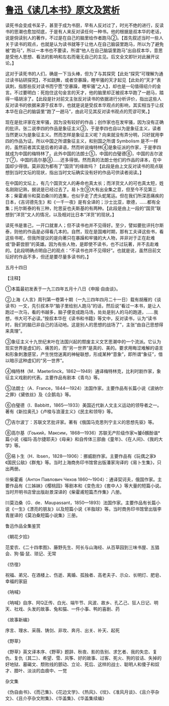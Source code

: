 # [鲁迅《读几本书》原文及赏析](https://www.vrrw.net/wx/8453.html)

读死书会变成书呆子，甚至于成为书厨，早有人反对过了，时光不绝的进行，反读书的思潮也愈加彻底，于是有人来反对读任何一种书。他的根据是叔本华的老话，说是倘读别人的著作，不过是在自己的脑里给作者跑马②。【首先叙述当时一些人关于读书的观点，也就是认为读书就等于让他人在自己脑袋里跑马，所以为了避免被“跑马”，所以一本书也不要读，所谓“他人在自己脑袋里跑马”出自叔本华，意思是受他人思想、看法的影响和左右而毫无自己的主见。后文全文即针对此展开议论。】

这对于读死书的人们，确是一下当头棒，但为了与其探究【此处“探究”可理解为通过读书钻研探究】，不如跳舞，或者空暴躁，瞎牢骚的天才起见【此处的“天才”表讽刺，指那些反对读书而宁愿“空暴躁，瞎牢骚”之人】，却也是一句值得绍介的金言。不过要明白：死抱住这句金言的天才，他的脑里却正被叔本华跑了一趟马，踏得一塌胡涂了。【此段是针对前文主张反对读书的依据进行分析评价，指出这些人反对读书的依据来源于叔本华，也就是说是受叔本华观点的影响，其实相当于让叔本华在自己的脑袋里“跑了一趟马”，由此可见其反对读书观点的荒谬可笑。】



现在是批评家在发牢骚，因为没有较好的作品；创作家也在发牢骚，因为没有正确的批评。张二说李四的作品是象征主义③，于是李四也自以为是象征主义，读者当然更以为是象征主义。然而怎样是象征主义呢？向来就没有弄分明，只好就用李四的作品为证。所以中国之所谓象征主义，和别国之所谓 Symbolism 是不一样的，虽然前者其实是后者的译语，然而听说梅特林④是象征派的作家，于是李四就成为中国的梅特林了。此外中国的法朗士⑤，中国的白璧德⑥，中国的吉尔波丁⑦，中国的高尔基⑧……还多得很。然而真的法朗士他们的作品的译本，在中国却少得很。莫非因为都有了“国货”的缘故吗？【此段是由上文反对读书的观点联想到当时文坛的现状，指出当时文坛确实没有好的作品可供读者阅读。】

在中国的文坛上，有几个国货文人的寿命也真太长；而洋货文人的可也真太短，姓名刚刚记熟，据说是已经过去了。易卜生⑨大有出全集之意，但至今不见第三本；柴霍甫⑩和莫泊桑⑾的选集，也似乎走了虎头蛇尾运。但在我们所深恶痛疾的日本，《吉诃德先生》和《一千一夜》是有全译的；沙士比亚，歌德，……都有全集；托尔斯泰的有三种，陀思妥也夫斯基的有两种。【此段是由上一段的“国货”联想到“洋货”文人的情况，以及相对比日本“洋货”的现状。】

读死书是害己，一开口就害人；但不读书也并不见得好。至少，譬如要批评托尔斯泰，则他的作品是必得看几本的。自然，现在是国难时期，那有工夫译这些书，看这些书呢，但我所提议的是向著只在暴躁和牢骚的大人物，并非对于正在赴难或“卧薪尝胆”的英雄。因为有些人物，是即使不读书，也不过玩著，并不去赴难的。【此段明确点明自己的观点：“不读书也并不见得好”。也就是说，虽然目前文坛好的作品不多，但还是要尽量多读书的。】

五月十四日





【注释】

①本篇最初发表于一九三四年五月十八日《申报·自由谈》。

②上海《人言》周刊第一卷第十期（一九三四年四月二十一日）载有胡雁的《谈读书》一文，先引叔本华“脑子里给别人跑马”的话，然后说“看过一本书，是让人跑过一次马，看的书越多，脑子便变成跑马场，处处是别人的马的跑道，……我想，书大可不必读。”按叔本华在《读书和书籍》等文中，反对读书，认为“读书时，我们的脑已非自己的活动地。这是别人的思想的战场了”，主张“由自己思想得来真理”。

③象征主义十九世纪末叶在法国兴起的颓废主义文艺思潮中的一个流派。它认为现实世界是虚幻的、痛苦的，而“另一世界”是真的、美的。要求用晦涩难解的语言和形象刺激感官，产生恍惚迷离的神秘联想，形成某种“意象”，即所谓“象征”，借以暗示这种虚幻的“另一世界”。

④梅特林（M．Maeterlinck，1862—1949）通译梅特林克，比利时剧作家，象征主义戏剧的代表。主要作品有剧本《青鸟》等。

⑤法朗士（A．France，1844—1924）法国作家。主要作品有长篇小说《波纳尔之罪》《黛依丝》及《企鹅岛》等。

⑥白璧德（I．Babbitt，1865—1933）美国近代新人文主义运动的领导者之一。著有《新拉奥孔》《卢梭与浪漫主义》《民主和领导》等。

⑦吉尔波丁：苏联文艺批评家。著有《俄国马克思列宁主义的思想先驱》等。

⑧高尔基（Гоький，Максим，1868—1936）苏联无产阶级作家≒饕髕酚谐*篇小说《福玛·高尔捷耶夫》《母亲》和自传体三部曲《童年》、《在人间》、《我的大学》等。

⑨易卜生（H．Ibsen，1828—1906）：挪威剧作家。主要作品有《玩偶之家》《国民公敌》《群鬼》等。当时上海商务印书馆曾出版潘家洵译的《易卜生集》，只出两册。

⑩柴霍甫（Антон Павлович Чехов 1860～1904）：通译契诃夫，俄国作家。主要作品有《三姊妹》《樱桃园》等剧本和《变色龙》《套中人》等大量的短篇小说。当时开明书店曾出版赵景深译的《柴霍甫短篇杰作集》八册。

⑾莫泊桑（G．de．Maupassant，1850—1893）法国作家。主要作品有长篇小说《一生》《漂亮的朋友》以及短篇小说《羊脂球》等。当时商务印书馆曾出版李青崖译的《莫泊桑短篇小说集》三册。

鲁迅作品全集鉴赏

《朝花夕拾》

范爱农、《二十四孝图》、藤野先生、阿长与山海经、从百草园到三味书屋、五猖会、狗·猫·鼠、琐记、无常

《仿徨》

祝福、弟兄、在酒楼上、伤逝、离婚、孤独者、高老夫子、示众、长明灯、肥皂、幸福的家庭

《呐喊》

《呐喊》自序、阿Q正传、白光、端午节、风波、故乡、孔乙己、狂人日记、明天、社戏、头发的故事、兔和猫、一件小事、鸭的喜剧、药

《故事新编》

序言、理水、采薇、铸剑、非攻、奔月、出关、补天、起死

《野草》

《野草》英文译本序、《野草》题辞、秋夜、影的告别、求乞者、我的失恋、复仇、复仇〔其二〕、希望、雪、风筝、好的故事、过客、死火、狗的驳诘、失掉的好地狱、墓碣文、颓败线的颤动、立论、死后、这样的战士、聪明人和傻子和奴才、腊叶、淡淡的血痕中、一觉

杂文集

《伪自由书》、《而己集》、《花边文学》、《热风》、《坟》、《准风月谈》、《且介亭杂文》、《且介亭杂文附集》、《华盖集》、《华盖集续编》

